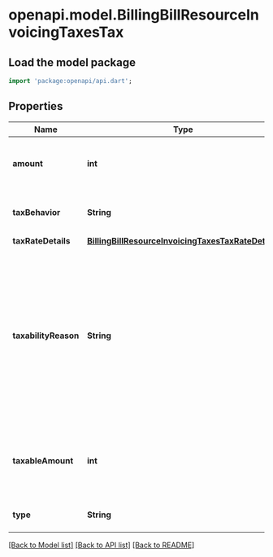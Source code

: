 # openapi.model.BillingBillResourceInvoicingTaxesTax

## Load the model package
```dart
import 'package:openapi/api.dart';
```

## Properties
Name | Type | Description | Notes
------------ | ------------- | ------------- | -------------
**amount** | **int** | The amount of the tax, in cents (or local equivalent). | 
**taxBehavior** | **String** | Whether this tax is inclusive or exclusive. | 
**taxRateDetails** | [**BillingBillResourceInvoicingTaxesTaxRateDetails**](BillingBillResourceInvoicingTaxesTaxRateDetails.md) |  | [optional] 
**taxabilityReason** | **String** | The reasoning behind this tax, for example, if the product is tax exempt. The possible values for this field may be extended as new tax rules are supported. | 
**taxableAmount** | **int** | The amount on which tax is calculated, in cents (or local equivalent). | [optional] 
**type** | **String** | The type of tax information. | 

[[Back to Model list]](../README.md#documentation-for-models) [[Back to API list]](../README.md#documentation-for-api-endpoints) [[Back to README]](../README.md)


